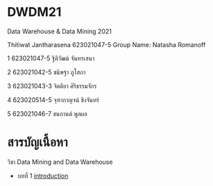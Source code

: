 # DWDM21
Data Warehouse &amp; Data Mining 2021

Thitiwat Jantharasena 623021047-5
Group Name: Natasha Romanoff

1 623021047-5	ฐิติวัฒน์ จันทรเสนา

2 623021042-5	ขนิษฐา ภูโสภา

3 623021043-3	จิตติยา ศิริธรรมจักร

4 623020514-5	จุฑากาญจน์ ชิงจันทร์

5 623021046-7	ชนกานต์ พูลผล

# สารบัญเนื้อหา

วิชา Data Mining and Data Warehouse

* บทที่ 1 [introduction](https://github.com/ThitiwatJtrsn/DWDM21/blob/main/HW1.pdf)
